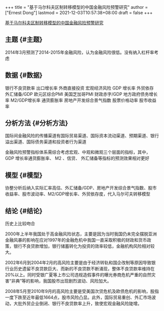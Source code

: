 +++
title = "基于马尔科夫区制转移模型的中国金融风险预警研究"
author = ["Ernest Dong"]
lastmod = 2021-12-03T10:57:38+08:00
draft = false
+++

[基于马尔科夫区制转移模型的中国金融风险预警研究](/ox-hugo/基于马尔科夫区制转移模型的中国金融风险预警研究.pdf)


## 主题 {#主题}

2014年3月预测了2014-2015年金融风险，认为金融风险很低。没有纳入杠杆率考虑


## 数据 {#数据}

银行不良贷款率
出口增长率
外商直接投资
宏观经济风险
GDP 增长率
外贸依存
外汇储备/GDP
欧元区综合PMI
美国芝加哥PMI
财政赤字/GDP
地方政府债务增长率
M2/GDP增长率
通货膨胀率
房地产开发综合景气指数
股票价格动率
股市收益率


## 分析方法 {#分析方法}

国际间金融风险的传播渠道有国际贸易渠道、国际资本流动渠道、预期渠道、银行溢出渠道、国际债务渠道和投资者行为渠道

金融风险预警指标体系需综合考虑宏观、中观和微观三个层面的指标，其中， GDP 增长率通货膨胀率、 M2 、信贷、 外汇储备等指标的预测效果相对更好


## 模型 {#模型}


协整分析后纳入实际汇率高估、外汇储备/GDP、房地产开发综合景气指数、股市收益率、股市波动率、M2/GDP增长率、外贸依存度，代入马尔可夫转移模型


## 结论 {#结论}

历史上比较吻合

2000年上半年我国处于高金融风险状态，主要是因为当时我国仍未完全摆脱亚洲金融风暴的影响在应对1997年的金融危机中我国一直采取积极的财政和货币政策，银行不良贷款增加，银行储蓄转化为投资的效率较低，金融机构风险相对较大。

2002年6月到2004年2月的高风险主要是由于经济转轨和国企改制等原因导致银行业历史遗留不良贷款巨大、而新的不良贷款不断涌现，整体不良贷款率维持在20%以上。同时受银广夏等上市公司违规造假事件的曝光券商危机严重的自然灾害“非典”等的影响，我国股市出现剧烈波动、风险加大。


2008年5月至2010年9月的高风险主要是受美国次贷危机及欧债危机的影响，股指一度下跌至近年最低1664点，股市风险凸显。此外，国际贸易重创、外汇市场波动，大批外贸企业倒闭、银行不良贷款率上升，致使宏观金融风险陡增。

